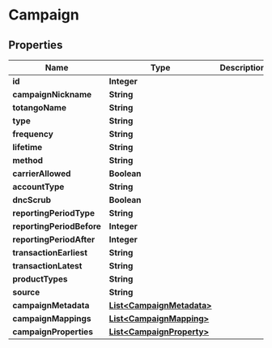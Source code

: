 # Campaign

## Properties
Name | Type | Description | Notes
------------ | ------------- | ------------- | -------------
**id** | **Integer** |  | 
**campaignNickname** | **String** |  | 
**totangoName** | **String** |  |  [optional]
**type** | **String** |  |  [optional]
**frequency** | **String** |  |  [optional]
**lifetime** | **String** |  |  [optional]
**method** | **String** |  |  [optional]
**carrierAllowed** | **Boolean** |  |  [optional]
**accountType** | **String** |  |  [optional]
**dncScrub** | **Boolean** |  |  [optional]
**reportingPeriodType** | **String** |  |  [optional]
**reportingPeriodBefore** | **Integer** |  |  [optional]
**reportingPeriodAfter** | **Integer** |  |  [optional]
**transactionEarliest** | **String** |  |  [optional]
**transactionLatest** | **String** |  |  [optional]
**productTypes** | **String** |  |  [optional]
**source** | **String** |  |  [optional]
**campaignMetadata** | [**List&lt;CampaignMetadata&gt;**](CampaignMetadata.md) |  |  [optional]
**campaignMappings** | [**List&lt;CampaignMapping&gt;**](CampaignMapping.md) |  |  [optional]
**campaignProperties** | [**List&lt;CampaignProperty&gt;**](CampaignProperty.md) |  |  [optional]
